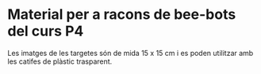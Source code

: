 # Material per a racons de bee-bots del curs P4

Les imatges de les targetes són de mida 15 x 15 cm i es poden utilitzar amb les catifes de plàstic trasparent.

